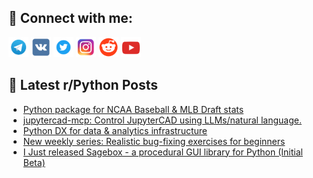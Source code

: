 ## 🔎 Connect with me:
[<img src="https://github.com/bullbesh/bullbesh/blob/main/images/Telegram.png" width="32" height="32" />](https://t.me/bullbesh)
[<img src="https://github.com/bullbesh/bullbesh/blob/main/images/VK.png" width="32" height="32" />](https://vk.com/bullbesh)
[<img src="https://github.com/bullbesh/bullbesh/blob/main/images/Twitter.png" width="32" height="32" />](https://twitter.com/bullbesh1)
[<img src="https://github.com/bullbesh/bullbesh/blob/main/images/Instagram.png" width="32" height="32" />](https://www.instagram.com/bullbesh)
[<img src="https://github.com/bullbesh/bullbesh/blob/main/images/Reddit.png" width="32" height="32" />](https://www.reddit.com/user/bullbesh)
[<img src="https://github.com/bullbesh/bullbesh/blob/main/images/YouTube.png" width="32" height="32" />](https://www.youtube.com/channel/UCtfjRs6uzgq5mfm8S06WTcg)

## 📕 Latest r/Python Posts
<!-- BLOG-POST-LIST:START -->
- [Python package for NCAA Baseball &amp; MLB Draft stats](https://www.reddit.com/r/Python/comments/1n16al4/python_package_for_ncaa_baseball_mlb_draft_stats/)
- [jupytercad-mcp: Control JupyterCAD using LLMs/natural language.](https://www.reddit.com/r/Python/comments/1n10c30/jupytercadmcp_control_jupytercad_using/)
- [Python DX for data &amp; analytics infrastructure](https://www.reddit.com/r/Python/comments/1n0yv7u/python_dx_for_data_analytics_infrastructure/)
- [New weekly series: Realistic bug-fixing exercises for beginners](https://www.reddit.com/r/Python/comments/1n0yj9r/new_weekly_series_realistic_bugfixing_exercises/)
- [I Just released Sagebox - a procedural GUI library for Python &lpar;Initial Beta&rpar;](https://www.reddit.com/r/Python/comments/1n0wemp/i_just_released_sagebox_a_procedural_gui_library/)
<!-- BLOG-POST-LIST:END -->
